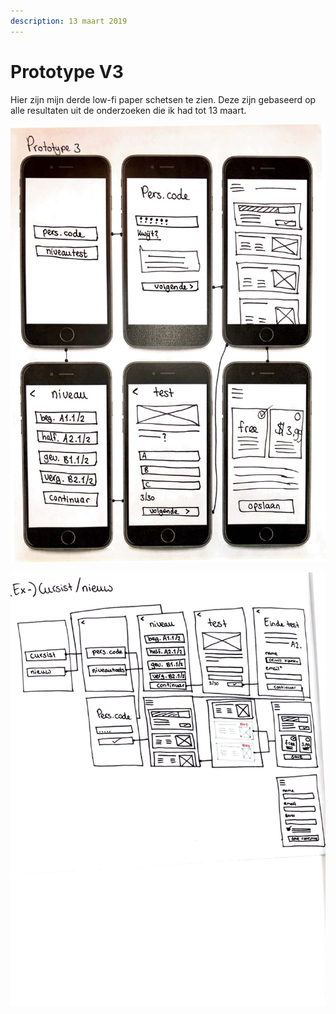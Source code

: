 ```yaml
---
description: 13 maart 2019
---
```


# Prototype V3

Hier zijn mijn derde low-fi paper schetsen te zien. Deze zijn gebaseerd op alle resultaten uit de onderzoeken die ik had tot 13 maart.

![](../.gitbook/assets/scan-8-may-2019-3-2-1.jpg)

![](../.gitbook/assets/logboek-scan-31-maart-9-1.jpg)

